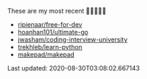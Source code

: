 These are my most recent 🌟🌟🌟🌟🌟

* [ripienaar/free-for-dev](https://github.com/ripienaar/free-for-dev)
* [hoanhan101/ultimate-go](https://github.com/hoanhan101/ultimate-go)
* [jwasham/coding-interview-university](https://github.com/jwasham/coding-interview-university)
* [trekhleb/learn-python](https://github.com/trekhleb/learn-python)
* [makepad/makepad](https://github.com/makepad/makepad)

Last updated: 2020-08-30T03:08:02.667143

